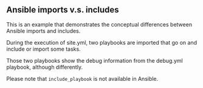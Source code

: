 Ansible imports v.s. includes
-----

This is an example that demonstrates the conceptual differences between Ansible imports and includes.

During the execution of site.yml, two playbooks are imported that go on and include or import some tasks.

Those two playbooks show the debug information from the debug.yml playbook, although differently.

Please note that `include_playbook` is not available in Ansible.
